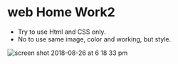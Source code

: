 # web Home Work2

+ Try to use Html and CSS only.
+ No to use same image, color and working, but style.
 
![screen shot 2018-08-26 at 6 18 33 pm](https://user-images.githubusercontent.com/12676014/44633798-af209180-a95d-11e8-8593-ef7266e2f445.png)

